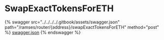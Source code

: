 # SwapExactTokensForETH

{% swagger src="../../../../.gitbook/assets/swagger.json" path="/ramses/router/{address}/swapExactTokensForETH" method="post" %}
[swagger.json](../../../../.gitbook/assets/swagger.json)
{% endswagger %}
